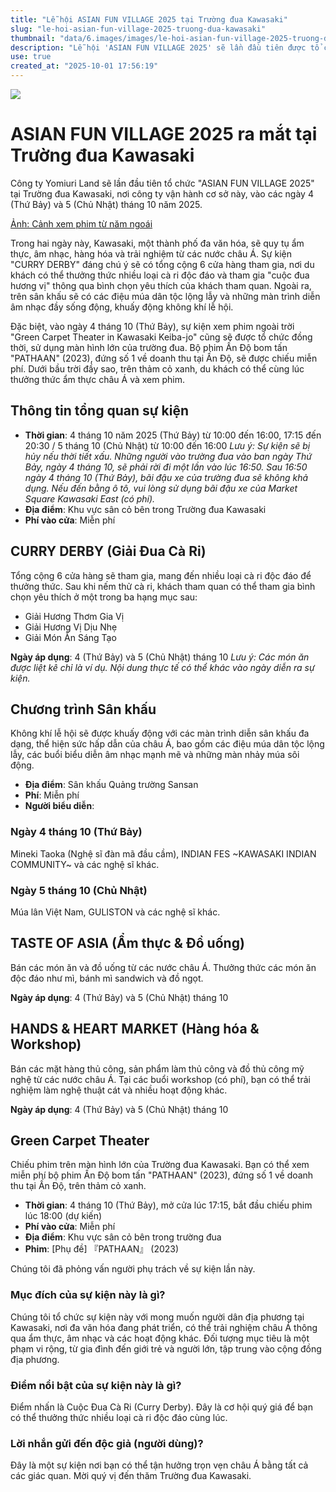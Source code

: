 ```yaml
---
title: "Lễ hội ASIAN FUN VILLAGE 2025 tại Trường đua Kawasaki"
slug: "le-hoi-asian-fun-village-2025-truong-dua-kawasaki"
thumbnail: "data/6.images/images/le-hoi-asian-fun-village-2025-truong-dua-kawasaki.webp"
description: "Lễ hội 'ASIAN FUN VILLAGE 2025' sẽ lần đầu tiên được tổ chức tại Trường đua Kawasaki vào ngày 4-5 tháng 10 năm 2025, mang đến ẩm thực, âm nhạc và văn hóa đa dạng của các nước châu Á."
use: true
created_at: "2025-10-01 17:56:19"
---
```


![](/images/20251001-01292679-tkwalk-000-1-view.webp)

# ASIAN FUN VILLAGE 2025 ra mắt tại Trường đua Kawasaki

Công ty Yomiuri Land sẽ lần đầu tiên tổ chức "ASIAN FUN VILLAGE 2025" tại Trường đua Kawasaki, nơi công ty vận hành cơ sở này, vào các ngày 4 (Thứ Bảy) và 5 (Chủ Nhật) tháng 10 năm 2025.

[Ảnh: Cảnh xem phim từ năm ngoái](https://www.walkerplus.com/article/1292679/image15282265.html?utm_source=news.yahoo.co.jp&utm_medium=referral&utm_campaign=related_link&utm_content=1292679)

Trong hai ngày này, Kawasaki, một thành phố đa văn hóa, sẽ quy tụ ẩm thực, âm nhạc, hàng hóa và trải nghiệm từ các nước châu Á. Sự kiện "CURRY DERBY" đáng chú ý sẽ có tổng cộng 6 cửa hàng tham gia, nơi du khách có thể thưởng thức nhiều loại cà ri độc đáo và tham gia "cuộc đua hương vị" thông qua bình chọn yêu thích của khách tham quan. Ngoài ra, trên sân khấu sẽ có các điệu múa dân tộc lộng lẫy và những màn trình diễn âm nhạc đầy sống động, khuấy động không khí lễ hội.

Đặc biệt, vào ngày 4 tháng 10 (Thứ Bảy), sự kiện xem phim ngoài trời "Green Carpet Theater in Kawasaki Keiba-jo" cũng sẽ được tổ chức đồng thời, sử dụng màn hình lớn của trường đua. Bộ phim Ấn Độ bom tấn "PATHAAN" (2023), đứng số 1 về doanh thu tại Ấn Độ, sẽ được chiếu miễn phí. Dưới bầu trời đầy sao, trên thảm cỏ xanh, du khách có thể cùng lúc thưởng thức ẩm thực châu Á và xem phim.

## Thông tin tổng quan sự kiện

*   **Thời gian**: 4 tháng 10 năm 2025 (Thứ Bảy) từ 10:00 đến 16:00, 17:15 đến 20:30 / 5 tháng 10 (Chủ Nhật) từ 10:00 đến 16:00
    *Lưu ý: Sự kiện sẽ bị hủy nếu thời tiết xấu.*
    *Những người vào trường đua vào ban ngày Thứ Bảy, ngày 4 tháng 10, sẽ phải rời đi một lần vào lúc 16:50.*
    *Sau 16:50 ngày 4 tháng 10 (Thứ Bảy), bãi đậu xe của trường đua sẽ không khả dụng. Nếu đến bằng ô tô, vui lòng sử dụng bãi đậu xe của Market Square Kawasaki East (có phí).*
*   **Địa điểm**: Khu vực sân cỏ bên trong Trường đua Kawasaki
*   **Phí vào cửa**: Miễn phí

## CURRY DERBY (Giải Đua Cà Ri)

Tổng cộng 6 cửa hàng sẽ tham gia, mang đến nhiều loại cà ri độc đáo để thưởng thức. Sau khi nếm thử cà ri, khách tham quan có thể tham gia bình chọn yêu thích ở một trong ba hạng mục sau:

*   Giải Hương Thơm Gia Vị
*   Giải Hương Vị Dịu Nhẹ
*   Giải Món Ăn Sáng Tạo

**Ngày áp dụng**: 4 (Thứ Bảy) và 5 (Chủ Nhật) tháng 10
*Lưu ý: Các món ăn được liệt kê chỉ là ví dụ. Nội dung thực tế có thể khác vào ngày diễn ra sự kiện.*

## Chương trình Sân khấu

Không khí lễ hội sẽ được khuấy động với các màn trình diễn sân khấu đa dạng, thể hiện sức hấp dẫn của châu Á, bao gồm các điệu múa dân tộc lộng lẫy, các buổi biểu diễn âm nhạc mạnh mẽ và những màn nhảy múa sôi động.

*   **Địa điểm**: Sân khấu Quảng trường Sansan
*   **Phí**: Miễn phí
*   **Người biểu diễn**:

### Ngày 4 tháng 10 (Thứ Bảy)

Mineki Taoka (Nghệ sĩ đàn mã đầu cầm), INDIAN FES ~KAWASAKI INDIAN COMMUNITY~ và các nghệ sĩ khác.

### Ngày 5 tháng 10 (Chủ Nhật)

Múa lân Việt Nam, GULISTON và các nghệ sĩ khác.

## TASTE OF ASIA (Ẩm thực & Đồ uống)

Bán các món ăn và đồ uống từ các nước châu Á. Thưởng thức các món ăn độc đáo như mì, bánh mì sandwich và đồ ngọt.

**Ngày áp dụng**: 4 (Thứ Bảy) và 5 (Chủ Nhật) tháng 10

## HANDS & HEART MARKET (Hàng hóa & Workshop)

Bán các mặt hàng thủ công, sản phẩm làm thủ công và đồ thủ công mỹ nghệ từ các nước châu Á. Tại các buổi workshop (có phí), bạn có thể trải nghiệm làm nghệ thuật cát và nhiều hoạt động khác.

**Ngày áp dụng**: 4 (Thứ Bảy) và 5 (Chủ Nhật) tháng 10

## Green Carpet Theater

Chiếu phim trên màn hình lớn của Trường đua Kawasaki. Bạn có thể xem miễn phí bộ phim Ấn Độ bom tấn "PATHAAN" (2023), đứng số 1 về doanh thu tại Ấn Độ, trên thảm cỏ xanh.

*   **Thời gian**: 4 tháng 10 (Thứ Bảy), mở cửa lúc 17:15, bắt đầu chiếu phim lúc 18:00 (dự kiến)
*   **Phí vào cửa**: Miễn phí
*   **Địa điểm**: Khu vực sân cỏ bên trong trường đua
*   **Phim**: [Phụ đề] 『PATHAAN』 (2023)

Chúng tôi đã phỏng vấn người phụ trách về sự kiện lần này.

### Mục đích của sự kiện này là gì?

Chúng tôi tổ chức sự kiện này với mong muốn người dân địa phương tại Kawasaki, nơi đa văn hóa đang phát triển, có thể trải nghiệm châu Á thông qua ẩm thực, âm nhạc và các hoạt động khác. Đối tượng mục tiêu là một phạm vi rộng, từ gia đình đến giới trẻ và người lớn, tập trung vào cộng đồng địa phương.

### Điểm nổi bật của sự kiện này là gì?

Điểm nhấn là Cuộc Đua Cà Ri (Curry Derby). Đây là cơ hội quý giá để bạn có thể thưởng thức nhiều loại cà ri độc đáo cùng lúc.

### Lời nhắn gửi đến độc giả (người dùng)?

Đây là một sự kiện nơi bạn có thể tận hưởng trọn vẹn châu Á bằng tất cả các giác quan. Mời quý vị đến thăm Trường đua Kawasaki.
